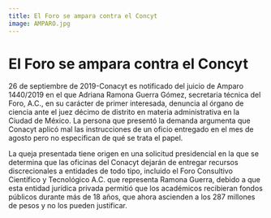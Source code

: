 ```yaml
---
title: El Foro se ampara contra el Concyt
image: AMPARO.jpg
---
```


 # El Foro se ampara contra el Concyt

26 de septiembre de 2019-Conacyt es notificado del juicio de Amparo 1440/2019 en el que Adriana Ramona Guerra Gómez, secretaria técnica del Foro, A.C., en su carácter de primer interesada, denuncia al órgano de ciencia ante el juez décimo de distrito en materia administrativa en la Ciudad de México. La persona que presentó la demanda argumenta que Conacyt aplicó mal las instrucciones de un oficio entregado en el mes de agosto pero no especifican de qué se trata el papel.

La queja presentada tiene origen en una solicitud presidencial en la que se determina que las oficinas del Conacyt dejarán de entregar recursos discrecionales a entidades de todo tipo, incluido el Foro Consultivo Científico y Tecnológico A.C. que representa Ramona Guerra, debido a que esta entidad jurídica privada permitió que los académicos recibieran fondos públicos durante más de 18 años, que ahora ascienden a los 287 millones de pesos y no los pueden justificar.
